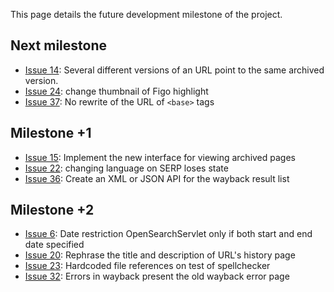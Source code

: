 This page details the future development milestone of the project.

## Next milestone ##
  * [Issue 14](https://code.google.com/p/pwa-technologies/issues/detail?id=14): Several different versions of an URL point to the same archived version.
  * [Issue 24](https://code.google.com/p/pwa-technologies/issues/detail?id=24): change thumbnail of Figo highlight
  * [Issue 37](https://code.google.com/p/pwa-technologies/issues/detail?id=37): No rewrite of the URL of `<base>` tags

## Milestone +1 ##
  * [Issue 15](https://code.google.com/p/pwa-technologies/issues/detail?id=15): Implement the new interface for viewing archived pages
  * [Issue 22](https://code.google.com/p/pwa-technologies/issues/detail?id=22): changing language on SERP loses state
  * [Issue 36](https://code.google.com/p/pwa-technologies/issues/detail?id=36): Create an XML or JSON API for the wayback result list

## Milestone +2 ##
  * [Issue 6](https://code.google.com/p/pwa-technologies/issues/detail?id=6): Date restriction OpenSearchServlet only if both start and end date specified
  * [Issue 20](https://code.google.com/p/pwa-technologies/issues/detail?id=20): Rephrase the title and description of URL's history page
  * [Issue 23](https://code.google.com/p/pwa-technologies/issues/detail?id=23): Hardcoded file references on test of spellchecker
  * [Issue 32](https://code.google.com/p/pwa-technologies/issues/detail?id=32): Errors in wayback present the old wayback error page